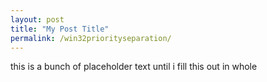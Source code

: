```yaml
---
layout: post
title: "My Post Title"
permalink: /win32priorityseparation/
---
```

this is a bunch of placeholder text until i fill this out in whole
